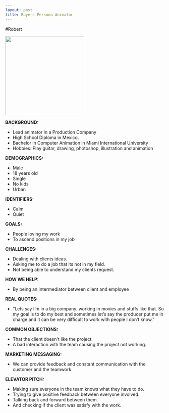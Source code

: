 ```yaml
---
layout: post
title: Buyers Persona Animator
---
```



#Robert

<img src="http://upload.wikimedia.org/wikipedia/commons/0/0e/Lakeyboy_Silhouette.PNG" height="250" widht="250">


**BACKGROUND:**
- Lead animator in a Production Company
- High School Diploma in Mexico. 
- Bachelor in Computer Animation in Miami International University
- Hobbies: Play guitar, drawing, photoshop, illustration and animation


**DEMOGRAPHICS:**
- Male
- 18 years old
- Single
- No kids
- Urban

**IDENTIFIERS:**
- Calm
- Quiet

**GOALS:**
- People loving my work
- To ascend positions in my job


**CHALLENGES:**
- Dealing with clients ideas. 
- Asking me to do a job that its not in my field.
- Not being able to understand my clients request.


**HOW WE HELP:**
- By being an intermediator between client and employee

**REAL QUOTES:**
- “Lets say I’m in a big company. working in movies and stuffs like that. So my goal is to do my best and sometimes let’s say the producer put me in charge and it can be very difficult to work with people I don’t know.”

**COMMON OBJECTIONS:**
- That the client doesn't like the project.
- A bad interaction with the team causing the project not working.

**MARKETING MESSAGING:**
- We can provide feedback and constant communication with the customer and the teamwork.

**ELEVATOR PITCH:**
- Making sure everyone in the team knows what they have to do.
- Trying to give positive feedback between everyone involved. 
- Talking back and forward between them. 
- And checking if the client was satisfy with the work.
